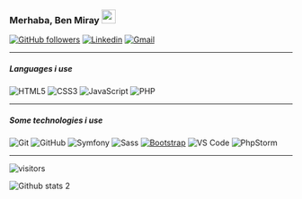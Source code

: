 ### Merhaba, Ben Miray  <a href="#"><img src="https://media.giphy.com/media/hvRJCLFzcasrR4ia7z/giphy.gif" width="25px"></a>



 
[![GitHub followers](https://img.shields.io/github/followers/miraykaymak.svg?style=social&label=Follow&maxAge=2592000)](https://github.com/miraykaymak)
[![Linkedin](https://img.shields.io/badge/-LinkedIn-222222?style=flat&logo=Linkedin&logoColor=white)](www.linkedin.com/in/hivda-miray-kaymak-6353121a3/)
[![Gmail](https://img.shields.io/badge/-gmail-222222?style=flat&logo=gmail&logoColor=dark-blue)](mailto:miirayazz00@gmail.com)


<hr/>


##### Languages i use

![HTML5](https://img.shields.io/badge/-HTML5-222222?style=flat&logo=html5)
![CSS3](https://img.shields.io/badge/-CSS3-222222?style=flat&logo=css3)
![JavaScript](https://img.shields.io/badge/-JAVASCRİPT-222222?style=flat&logo=javascript)
![PHP](https://img.shields.io/badge/-PHP-222222?style=flat&logo=php)

<hr/>

##### Some technologies i use

![Git](https://img.shields.io/badge/-Git-222222?style=flat&logo=git&logoColor=F05032)
![GitHub](https://img.shields.io/badge/-GitHub-222222?style=flat&logo=github&logoColor=181717)
![Symfony](https://img.shields.io/badge/-Symfony-222222?style=flat&logo=symfony&logoColor=3bb874)
![Sass](https://img.shields.io/badge/-Sass-%23222222?style=flat&logo=sass&logoColor=CC6699)
[![Bootstrap](https://img.shields.io/badge/-Bootstrap-222222?style=flat&logo=bootstrap&link=https://github.com/mehmeteyupoglu/)](https://github.com/mehmeteyupoglu/)
![VS Code](http://img.shields.io/badge/-VS%20Code-222222?style=flat&logo=visual-studio-code&logoColor=007ACC)
![PhpStorm](http://img.shields.io/badge/-PhpStorm-222222?style=flat&logo=phpstorm&logoColor=7a0085)



<hr/>


![visitors](https://visitor-badge.laobi.icu/badge?page_id=miraykaymak)


![Github stats 2](https://github-readme-stats.vercel.app/api?username=miraykaymak&show_icons=true&title_color=fff&icon_color=fff&text_color=fff&bg_color=3bb874)


